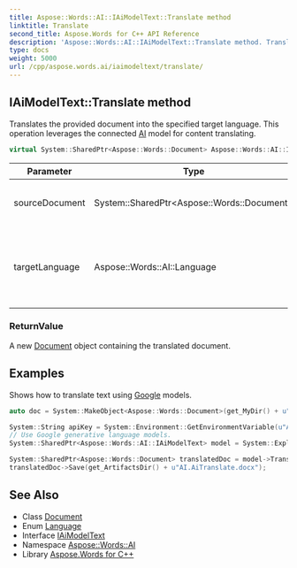```yaml
---
title: Aspose::Words::AI::IAiModelText::Translate method
linktitle: Translate
second_title: Aspose.Words for C++ API Reference
description: 'Aspose::Words::AI::IAiModelText::Translate method. Translates the provided document into the specified target language. This operation leverages the connected AI model for content translating in C++.'
type: docs
weight: 5000
url: /cpp/aspose.words.ai/iaimodeltext/translate/
---
```

## IAiModelText::Translate method


Translates the provided document into the specified target language. This operation leverages the connected [AI](../../) model for content translating.

```cpp
virtual System::SharedPtr<Aspose::Words::Document> Aspose::Words::AI::IAiModelText::Translate(System::SharedPtr<Aspose::Words::Document> sourceDocument, Aspose::Words::AI::Language targetLanguage)=0
```


| Parameter | Type | Description |
| --- | --- | --- |
| sourceDocument | System::SharedPtr\<Aspose::Words::Document\> | The document to be translated. |
| targetLanguage | Aspose::Words::AI::Language | The language into which the document will be translated. |

### ReturnValue

A new [Document](../../../aspose.words/document/) object containing the translated document.

## Examples



Shows how to translate text using [Google](../../../aspose.words.ai.google/) models. 
```cpp
auto doc = System::MakeObject<Aspose::Words::Document>(get_MyDir() + u"Document.docx");

System::String apiKey = System::Environment::GetEnvironmentVariable(u"API_KEY");
// Use Google generative language models.
System::SharedPtr<Aspose::Words::AI::IAiModelText> model = System::ExplicitCast<Aspose::Words::AI::GoogleAiModel>(Aspose::Words::AI::AiModel::Create(Aspose::Words::AI::AiModelType::Gemini15Flash)->WithApiKey(apiKey));

System::SharedPtr<Aspose::Words::Document> translatedDoc = model->Translate(doc, (Aspose::Words::AI::Language)Aspose::Language::Arabic);
translatedDoc->Save(get_ArtifactsDir() + u"AI.AiTranslate.docx");
```

## See Also

* Class [Document](../../../aspose.words/document/)
* Enum [Language](../../language/)
* Interface [IAiModelText](../)
* Namespace [Aspose::Words::AI](../../)
* Library [Aspose.Words for C++](../../../)
